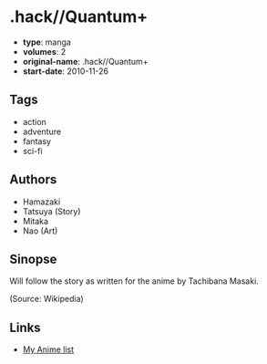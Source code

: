 # .hack//Quantum+

-   **type**: manga
-   **volumes**: 2
-   **original-name**: .hack//Quantum+
-   **start-date**: 2010-11-26

## Tags

-   action
-   adventure
-   fantasy
-   sci-fi

## Authors

-   Hamazaki
-   Tatsuya (Story)
-   Mitaka
-   Nao (Art)

## Sinopse

Will follow the story as written for the anime by Tachibana Masaki.

(Source: Wikipedia)

## Links

-   [My Anime list](https://myanimelist.net/manga/31397/hack__Quantum_)
